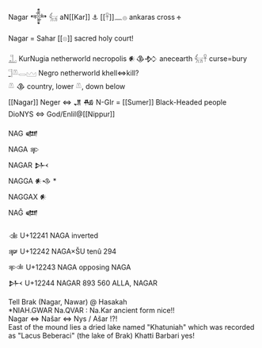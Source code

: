 Nagar 𒀱 𓃶 aN[[Kar]] ⚓ [[𓋹]]𓈖𓐍 ankaras cross 🕂  

Nagar = Sahar [[𓊖]] sacred holy court!  

[𓊻](𓊻) KurNugia netherworld necropolis 𒀭𒆠𒁴 anecearth 𓃶𓋹 curse=bury  
[𓊹](𓊹)𓌨𓂋𓈉 Negro  netherworld khell⇔kill?  
𓌨 𒆠 country, lower 𓌨, down below  
[[Nagar]] Neger ⇔ 𒂗 𒄀 N-GIr = [[Sumer]] Black-Headed people  
DioNYS ⇔ God/Enlil@[[Nippur]]  

NAG   𒅘  
NAGA  𒉀  
NAGAR   𒉄  
NAGGA   𒀭𒈾 *  
NAGGAX  𒀭  
NAĜ 𒅘  

𒉁   U+12241   NAGA inverted  
𒉂   U+12242   NAGA×ŠU tenû  294  
𒉃   U+12243   NAGA opposing NAGA  
𒉄 U+12244 NAGAR 893 560 ALLA, NAGAR  


Tell Brak (Nagar, Nawar) @ Hasakah  
*NIAH.GWAR Na.QVAR : Na.Kar ancient form nice!!  
Nagar ⇔ Našar ⇔ Nys / Ašar !?!  
East of the mound lies a dried lake named "Khatuniah" which was recorded as "Lacus Beberaci" (the lake of Brak) Khatti Barbari yes!  